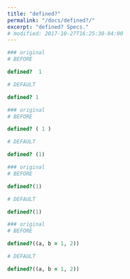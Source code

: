 ```yaml
---
title: "defined?"
permalink: "/docs/defined?/"
excerpt: "defined? Specs."
# modified: 2017-10-27T16:25:30-04:00
---
```

```ruby
### original
# BEFORE

defined?  1

```
```ruby
# DEFAULT

defined? 1

```
```ruby
### original
# BEFORE

defined? ( 1 )

```
```ruby
# DEFAULT

defined? (1)

```
```ruby
### original
# BEFORE

defined?(1)

```
```ruby
# DEFAULT

defined?(1)

```
```ruby
### original
# BEFORE

defined?((a, b = 1, 2))

```
```ruby
# DEFAULT

defined?((a, b = 1, 2))
```
